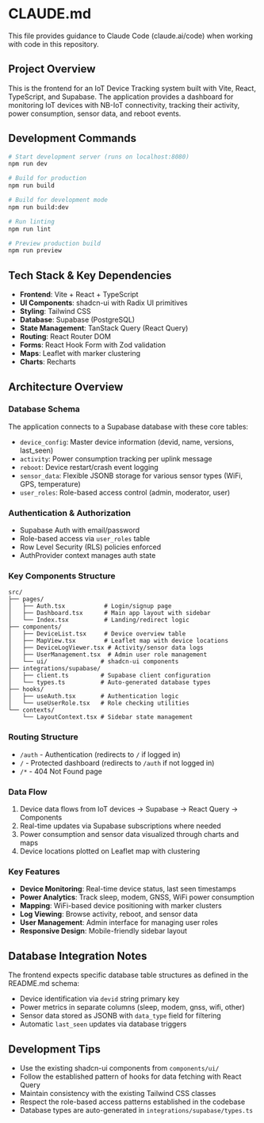 # CLAUDE.md

This file provides guidance to Claude Code (claude.ai/code) when working with code in this repository.

## Project Overview

This is the frontend for an IoT Device Tracking system built with Vite, React, TypeScript, and Supabase. The application provides a dashboard for monitoring IoT devices with NB-IoT connectivity, tracking their activity, power consumption, sensor data, and reboot events.

## Development Commands

```bash
# Start development server (runs on localhost:8080)
npm run dev

# Build for production
npm run build

# Build for development mode
npm run build:dev

# Run linting
npm run lint

# Preview production build
npm run preview
```

## Tech Stack & Key Dependencies

- **Frontend**: Vite + React + TypeScript
- **UI Components**: shadcn-ui with Radix UI primitives
- **Styling**: Tailwind CSS
- **Database**: Supabase (PostgreSQL)
- **State Management**: TanStack Query (React Query)
- **Routing**: React Router DOM
- **Forms**: React Hook Form with Zod validation
- **Maps**: Leaflet with marker clustering
- **Charts**: Recharts

## Architecture Overview

### Database Schema
The application connects to a Supabase database with these core tables:
- `device_config`: Master device information (devid, name, versions, last_seen)
- `activity`: Power consumption tracking per uplink message
- `reboot`: Device restart/crash event logging
- `sensor_data`: Flexible JSONB storage for various sensor types (WiFi, GPS, temperature)
- `user_roles`: Role-based access control (admin, moderator, user)

### Authentication & Authorization
- Supabase Auth with email/password
- Role-based access via `user_roles` table
- Row Level Security (RLS) policies enforced
- AuthProvider context manages auth state

### Key Components Structure

```
src/
├── pages/
│   ├── Auth.tsx           # Login/signup page
│   ├── Dashboard.tsx      # Main app layout with sidebar
│   └── Index.tsx          # Landing/redirect logic
├── components/
│   ├── DeviceList.tsx     # Device overview table
│   ├── MapView.tsx        # Leaflet map with device locations
│   ├── DeviceLogViewer.tsx # Activity/sensor data logs
│   ├── UserManagement.tsx  # Admin user role management
│   └── ui/               # shadcn-ui components
├── integrations/supabase/
│   ├── client.ts         # Supabase client configuration
│   └── types.ts          # Auto-generated database types
├── hooks/
│   ├── useAuth.tsx       # Authentication logic
│   └── useUserRole.tsx   # Role checking utilities
└── contexts/
    └── LayoutContext.tsx # Sidebar state management
```

### Routing Structure
- `/auth` - Authentication (redirects to `/` if logged in)
- `/` - Protected dashboard (redirects to `/auth` if not logged in)
- `/*` - 404 Not Found page

### Data Flow
1. Device data flows from IoT devices → Supabase → React Query → Components
2. Real-time updates via Supabase subscriptions where needed
3. Power consumption and sensor data visualized through charts and maps
4. Device locations plotted on Leaflet map with clustering

### Key Features
- **Device Monitoring**: Real-time device status, last seen timestamps
- **Power Analytics**: Track sleep, modem, GNSS, WiFi power consumption
- **Mapping**: WiFi-based device positioning with marker clusters
- **Log Viewing**: Browse activity, reboot, and sensor data
- **User Management**: Admin interface for managing user roles
- **Responsive Design**: Mobile-friendly sidebar layout

## Database Integration Notes

The frontend expects specific database table structures as defined in the README.md schema:
- Device identification via `devid` string primary key
- Power metrics in separate columns (sleep, modem, gnss, wifi, other)
- Sensor data stored as JSONB with `data_type` field for filtering
- Automatic `last_seen` updates via database triggers

## Development Tips

- Use the existing shadcn-ui components from `components/ui/`
- Follow the established pattern of hooks for data fetching with React Query
- Maintain consistency with the existing Tailwind CSS classes
- Respect the role-based access patterns established in the codebase
- Database types are auto-generated in `integrations/supabase/types.ts`